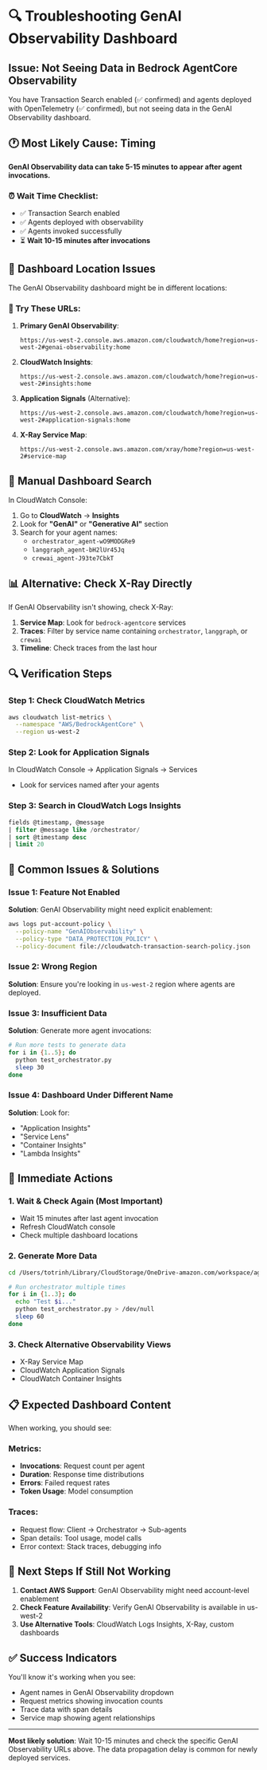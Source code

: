 # 🔍 Troubleshooting GenAI Observability Dashboard

## Issue: Not Seeing Data in Bedrock AgentCore Observability

You have Transaction Search enabled (✅ confirmed) and agents deployed with OpenTelemetry (✅ confirmed), but not seeing data in the GenAI Observability dashboard.

## 🕐 **Most Likely Cause: Timing**

**GenAI Observability data can take 5-15 minutes to appear after agent invocations.**

### ⏰ Wait Time Checklist:
- ✅ Transaction Search enabled
- ✅ Agents deployed with observability  
- ✅ Agents invoked successfully
- ⏳ **Wait 10-15 minutes after invocations**

## 📍 **Dashboard Location Issues**

The GenAI Observability dashboard might be in different locations:

### 🔗 Try These URLs:

1. **Primary GenAI Observability**:
   ```
   https://us-west-2.console.aws.amazon.com/cloudwatch/home?region=us-west-2#genai-observability:home
   ```

2. **CloudWatch Insights**:
   ```
   https://us-west-2.console.aws.amazon.com/cloudwatch/home?region=us-west-2#insights:home
   ```

3. **Application Signals** (Alternative):
   ```
   https://us-west-2.console.aws.amazon.com/cloudwatch/home?region=us-west-2#application-signals:home
   ```

4. **X-Ray Service Map**:
   ```
   https://us-west-2.console.aws.amazon.com/xray/home?region=us-west-2#service-map
   ```

## 🔧 **Manual Dashboard Search**

In CloudWatch Console:

1. Go to **CloudWatch** → **Insights**
2. Look for **"GenAI"** or **"Generative AI"** section
3. Search for your agent names:
   - `orchestrator_agent-wO9MODGRe9`
   - `langgraph_agent-bH2lUr45Jq`
   - `crewai_agent-J93te7CbkT`

## 📊 **Alternative: Check X-Ray Directly**

If GenAI Observability isn't showing, check X-Ray:

1. **Service Map**: Look for `bedrock-agentcore` services
2. **Traces**: Filter by service name containing `orchestrator`, `langgraph`, or `crewai`
3. **Timeline**: Check traces from the last hour

## 🔍 **Verification Steps**

### Step 1: Check CloudWatch Metrics
```bash
aws cloudwatch list-metrics \
  --namespace "AWS/BedrockAgentCore" \
  --region us-west-2
```

### Step 2: Look for Application Signals
In CloudWatch Console → Application Signals → Services
- Look for services named after your agents

### Step 3: Search in CloudWatch Logs Insights
```sql
fields @timestamp, @message
| filter @message like /orchestrator/
| sort @timestamp desc
| limit 20
```

## 🚨 **Common Issues & Solutions**

### Issue 1: Feature Not Enabled
**Solution**: GenAI Observability might need explicit enablement:
```bash
aws logs put-account-policy \
  --policy-name "GenAIObservability" \
  --policy-type "DATA_PROTECTION_POLICY" \
  --policy-document file://cloudwatch-transaction-search-policy.json
```

### Issue 2: Wrong Region
**Solution**: Ensure you're looking in `us-west-2` region where agents are deployed.

### Issue 3: Insufficient Data
**Solution**: Generate more agent invocations:
```bash
# Run more tests to generate data
for i in {1..5}; do
  python test_orchestrator.py
  sleep 30
done
```

### Issue 4: Dashboard Under Different Name
**Solution**: Look for:
- "Application Insights"
- "Service Lens"  
- "Container Insights"
- "Lambda Insights"

## 🎯 **Immediate Actions**

### 1. Wait & Check Again (Most Important)
- Wait 15 minutes after last agent invocation
- Refresh CloudWatch console
- Check multiple dashboard locations

### 2. Generate More Data
```bash
cd /Users/totrinh/Library/CloudStorage/OneDrive-amazon.com/workspace/agent-assemble/TechSummit_2025/agentcore_deployment

# Run orchestrator multiple times
for i in {1..3}; do 
  echo "Test $i..."
  python test_orchestrator.py > /dev/null
  sleep 60
done
```

### 3. Check Alternative Observability Views
- X-Ray Service Map
- CloudWatch Application Signals  
- CloudWatch Container Insights

## 📋 **Expected Dashboard Content**

When working, you should see:

### Metrics:
- **Invocations**: Request count per agent
- **Duration**: Response time distributions  
- **Errors**: Failed request rates
- **Token Usage**: Model consumption

### Traces:
- Request flow: Client → Orchestrator → Sub-agents
- Span details: Tool usage, model calls
- Error context: Stack traces, debugging info

## 🔄 **Next Steps If Still Not Working**

1. **Contact AWS Support**: GenAI Observability might need account-level enablement
2. **Check Feature Availability**: Verify GenAI Observability is available in us-west-2
3. **Use Alternative Tools**: CloudWatch Logs Insights, X-Ray, custom dashboards

## ✅ **Success Indicators**

You'll know it's working when you see:
- Agent names in GenAI Observability dropdown
- Request metrics showing invocation counts
- Trace data with span details
- Service map showing agent relationships

---

**Most likely solution**: Wait 10-15 minutes and check the specific GenAI Observability URLs above. The data propagation delay is common for newly deployed services.
